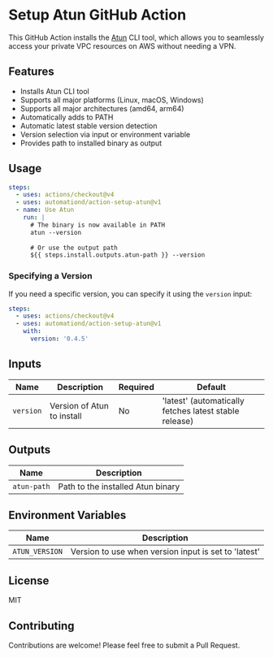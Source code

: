 # Setup Atun GitHub Action

This GitHub Action installs the [Atun](https://github.com/automationd/atun) CLI tool, which allows you to seamlessly access your private VPC resources on AWS without needing a VPN.

## Features

- Installs Atun CLI tool
- Supports all major platforms (Linux, macOS, Windows)
- Supports all major architectures (amd64, arm64)
- Automatically adds to PATH
- Automatic latest stable version detection
- Version selection via input or environment variable
- Provides path to installed binary as output

## Usage

```yaml
steps:
  - uses: actions/checkout@v4
  - uses: automationd/action-setup-atun@v1
  - name: Use Atun
    run: |
      # The binary is now available in PATH
      atun --version
      
      # Or use the output path
      ${{ steps.install.outputs.atun-path }} --version
```

### Specifying a Version

If you need a specific version, you can specify it using the `version` input:

```yaml
steps:
  - uses: actions/checkout@v4
  - uses: automationd/action-setup-atun@v1
    with:
      version: '0.4.5'
```

## Inputs

| Name | Description | Required | Default |
|------|-------------|----------|---------|
| `version` | Version of Atun to install | No | 'latest' (automatically fetches latest stable release) |

## Outputs

| Name | Description |
|------|-------------|
| `atun-path` | Path to the installed Atun binary |

## Environment Variables

| Name | Description |
|------|-------------|
| `ATUN_VERSION` | Version to use when version input is set to 'latest' |

## License

MIT

## Contributing

Contributions are welcome! Please feel free to submit a Pull Request. 